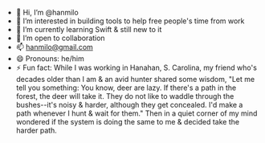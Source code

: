 - 👋 Hi, I’m @hanmilo
- 👀 I’m interested in building tools to help free people's time from work
- 🌱 I’m currently learning Swift & still new to it
- 💞️ I’m open to collaboration
- 📫 hanmilo@gmail.com
- 😄 Pronouns: he/him
- ⚡ Fun fact: While I was working in Hanahan, S. Carolina, my friend who's decades older than I am & an avid hunter shared some wisdom,
  "Let me tell you something: You know, deer are lazy. If there's a path in the forest, the deer will take it. They do not like to waddle through the bushes--it's noisy & harder, although they get concealed. I'd make a path whenever I hunt & wait for them."
  Then in a quiet corner of my mind wondered if the system is doing the same to me & decided take the harder path.
 

<!---
hanmilo/hanmilo is a ✨ special ✨ repository because its `README.md` (this file) appears on your GitHub profile.
You can click the Preview link to take a look at your changes.
--->

